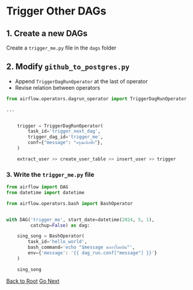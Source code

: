 # Trigger Other DAGs

## 1. Create a new DAGs

Create a `trigger_me.py` file in the `dags` folder

## 2. Modify `github_to_postgres.py`

- Append `TriggerDagRunOperator` at the last of operator
- Revise relation between operators

```python
from airflow.operators.dagrun_operator import TriggerDagRunOperator

...


    trigger = TriggerDagRunOperator(
        task_id='trigger_next_dag',
        trigger_dag_id='trigger_me',
        conf={"message": "อรุณเบิกฟ้า"},
    )

    extract_user >> create_user_table >> insert_user >> trigger

```

### 3. Write the `trigger_me.py` file

```python
from airflow import DAG
from datetime import datetime

from airflow.operators.bash import BashOperator


with DAG('trigger_me', start_date=datetime(2024, 5, 1),
         catchup=False) as dag:

    sing_song = BashOperator(
        task_id='hello_world',
        bash_command='echo "$message นกกาโบยบิน"',
        env={'message': '{{ dag_run.conf["message"] }}'}
    )

    sing_song

```

[Back to Root](../../README.md)
[Go Next](../chapter-10/README.md)
